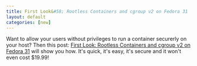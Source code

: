 ```yaml
---
title: First Look&#58; Rootless Containers and cgroup v2 on Fedora 31 
layout: default
categories: [new]
---
```


Want to allow your users without privileges to run a container securerly on your host?  Then this post: [First Look: Rootless Containers and cgroup v2 on Fedora 31](https://podman.io/blogs/2019/10/29/podman-crun-f31.html) will show you how.  It's quick, it's easy, it's secure and it won't even cost $19.99!
